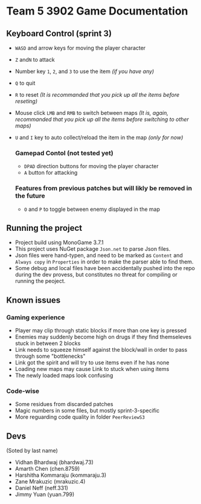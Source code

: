 # Team 5 3902 Game Documentation 

## Keyboard Control (sprint 3)

* `WASD` and arrow keys for moving the player character  
* `Z` and`N` to attack 
* Number key `1`, `2`, and `3` to use the item _(if you have any)_
* `Q` to quit 
* `R` to reset _(It is recommanded that you pick up all the items before reseting)_
* Mouse click `LMB` and `RMB` to switch between maps _(It is, again, recommanded that you pick up all the items before switching to other maps)_
* `U` and `I` key to auto collect/reload the item in the map _(only for now)_

  ### Gamepad Contol (not tested yet)
  * `DPAD` direction buttons for moving the player character
  * `A` button for attacking

  ### Features from previous patches but will likly be removed in the future
  * `O` and `P` to toggle between enemy displayed in the map 

## Running the project
* Project build using MonoGame 3.7.1 
* This project uses NuGet package `Json.net` to parse Json files. 
* Json files were hand-typen, and need to be marked as `Content` and `Always copy` in `Properties` in order to make the parser able to find them. 
* Some debug and local files have been accidentally pushed into the repo during the dev provess, but constitutes no threat for compiling or running the peoject. 

## Known issues 

  ### Gaming experience 

  * Player may clip through static blocks if more than one key is pressed 
  * Enemies may suddenly become high on drugs if they find themseleves stuck in between 2 blocks 
  * Link needs to squeeze himself against the block/wall in order to pass through some "bottlenecks"
  * Link got the spirit and will try to use items even if he has none 
  * Loading new maps may cause Link to stuck when using items 
  * The newly loaded maps look confusing

  ### Code-wise 
  
  * Some residues from discarded patches 
  * Magic numbers in some files, but mostly sprint-3-specific
  * More reguarding code quality in folder `PeerReviewS3`


## Devs 

(Soted by last name)
* Vidhan Bhardwaj (bhardwaj.73)
* Amarth Chen (chen.8759)
* Harshitha Kommaraju (kommaraju.3)
* Zane Mrakuzic (mrakuzic.4)
* Daniel Neff (neff.331)
* Jimmy Yuan (yuan.799)
